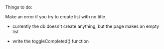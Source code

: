 Things to do:

Make an error if you try to create list with no title.
- currently the db doesn't create anything, but the page makes an empty list

- write the toggleCompleted() function 
